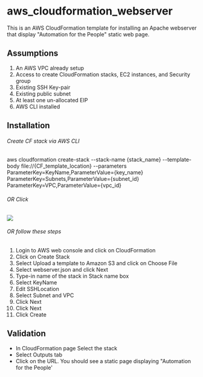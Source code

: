 # aws_cloudformation_webserver

This is an AWS CloudFormation template for installing an Apache webserver that display "Automation for the People" static web page.

Assumptions
-----------
1. An AWS VPC already setup
2. Access to create CloudFormation stacks, EC2 instances, and Security group
3. Existing SSH Key-pair
4. Existing public subnet
5. At least one un-allocated EIP
6. AWS CLI installed

Installation
------------
###### Create CF stack via AWS CLI  
aws cloudformation create-stack --stack-name {stack_name} --template-body file://{CF_template_location} --parameters ParameterKey=KeyName,ParameterValue={key_name} ParameterKey=Subnets,ParameterValue={subnet_id} ParameterKey=VPC,ParameterValue={vpc_id}  
###### OR Click
<a href="https://console.aws.amazon.com/cloudformation/home?region=us-west-2#/stacks/new?&templateURL=https://s3-us-west-2.amazonaws.com/shaimon-public-cf-templates/webserver.template" target="_blank"><img src="https://s3.amazonaws.com/cloudformation-examples/cloudformation-launch-stack.png"></a>  
###### OR follow these steps  
1. Login to AWS web console and click on CloudFormation  
2. Click on Create Stack  
3. Select Upload a template to Amazon S3 and click on Choose File  
4. Select webserver.json and click Next  
5. Type-in name of the stack in Stack name box  
6. Select KeyName  
7. Edit SSHLocation  
8. Select Subnet and VPC  
9. Click Next  
10. Click Next  
11. Click Create  

Validation
----------
* In CloudFormation page Select the stack  
* Select Outputs tab  
* Click on the URL. You should see a static page displaying "Automation for the People'
